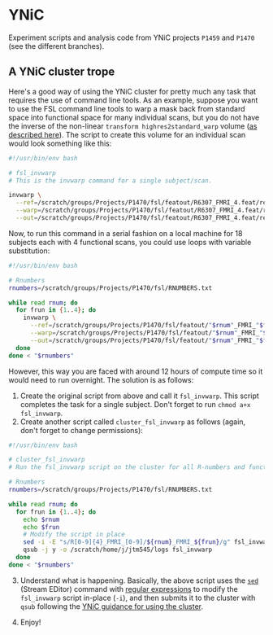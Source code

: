 # YNiC

Experiment scripts and analysis code from YNiC projects `P1459` and `P1470` (see the different branches). 

## A YNiC cluster trope

Here's a good way of using the YNiC cluster for pretty much any task that requires the use of command line tools. As an example, suppose you want to use the FSL command line tools to warp a mask back from standard space into functional space for many individual scans, but you do not have the inverse of the non-linear `transform highres2standard_warp` volume ([as described here](https://fsl.fmrib.ox.ac.uk/fsl/fslwiki/FNIRT/UserGuide#Transforming_an_image_.28.27.27e.g..27.27_a_mask.29_in_standard_space_into_functional_space)). The script to create this volume for an individual scan would look something like this:

```bash
#!/usr/bin/env bash

# fsl_invwarp
# This is the invwarp command for a single subject/scan.

invwarp \
  --ref=/scratch/groups/Projects/P1470/fsl/featout/R6307_FMRI_4.feat/reg/highres \
  --warp=/scratch/groups/Projects/P1470/fsl/featout/R6307_FMRI_4.feat/reg/highres2standard_warp \
  --out=/scratch/groups/Projects/P1470/fsl/featout/R6307_FMRI_4.feat/reg/highres2standard_warp_inv
```

Now, to run this command in a serial fashion on a local machine for 18 subjects each with 4 functional scans, you could use loops with variable substitution:

```bash
#!/usr/bin/env bash

# Rnumbers
rnumbers=/scratch/groups/Projects/P1470/fsl/RNUMBERS.txt

while read rnum; do
  for frun in {1..4}; do
    invwarp \
      --ref=/scratch/groups/Projects/P1470/fsl/featout/"$rnum"_FMRI_"$frun".feat/reg/highres \
      --warp=/scratch/groups/Projects/P1470/fsl/featout/"$rnum"_FMRI_"$frun".feat/reg/highres2standard_warp \
      --out=/scratch/groups/Projects/P1470/fsl/featout/"$rnum"_FMRI_"$frun".feat/reg/highres2standard_warp_inv
  done
done < "$rnumbers"

```

However, this way you are faced with around 12 hours of compute time so it would need to run overnight. The solution is as follows:

1. Create the original script from above and call it `fsl_invwarp`. This script completes the task for a single subject. Don't forget to run `chmod a+x fsl_invwarp`.
2. Create another script called `cluster_fsl_invwarp` as follows (again, don't forget to change permissions):

```bash
#!/usr/bin/env bash

# cluster_fsl_invwarp
# Run the fsl_invwarp script on the cluster for all R-numbers and functional runs

# Rnumbers
rnumbers=/scratch/groups/Projects/P1470/fsl/RNUMBERS.txt

while read rnum; do
  for frun in {1..4}; do
    echo $rnum
    echo $frun
    # Modify the script in place
    sed -i -E "s/R[0-9]{4}_FMRI_[0-9]/${rnum}_FMRI_${frun}/g" fsl_invwarp
    qsub -j y -o /scratch/home/j/jtm545/logs fsl_invwarp
  done
done < "$rnumbers"
```

3. Understand what is happening. Basically, the above script uses the [`sed`](https://en.wikipedia.org/wiki/Sed) (Stream EDitor) command with [regular expressions](https://en.wikipedia.org/wiki/Regular_expression) to modify the `fsl_invwarp` script in-place (`-i`), and then submits it to the cluster with `qsub` following the [YNiC guidance for using the cluster](https://www.ynic.york.ac.uk/docs/ITPages/IT/ClusterScripts).

4. Enjoy!
